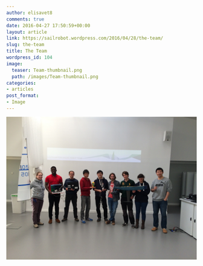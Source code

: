 ```yaml
---
author: elisavet8
comments: true
date: 2016-04-27 17:50:59+00:00
layout: article
link: https://sailrobot.wordpress.com/2016/04/28/the-team/
slug: the-team
title: The Team
wordpress_id: 104
image:
  teaser: Team-thumbnail.png
  path: /images/Team-thumbnail.png
categories:
- articles
post_format:
- Image
---
```


![File_004](/images/wordpress/file_004.jpeg)
